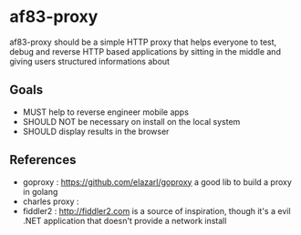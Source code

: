 # af83-proxy 

af83-proxy should be a simple HTTP proxy that helps everyone to test, debug and
reverse HTTP based applications by sitting in the middle and giving users
structured informations about 

## Goals

- MUST help to reverse engineer mobile apps 
- SHOULD NOT be necessary on install on the local system
- SHOULD display results in the browser

## References 

* goproxy : https://github.com/elazarl/goproxy a good lib to build a proxy in
  golang
* charles proxy : 
* fiddler2 : http://fiddler2.com is a source of inspiration, though it's a evil
  .NET application that doesn't provide a network install
